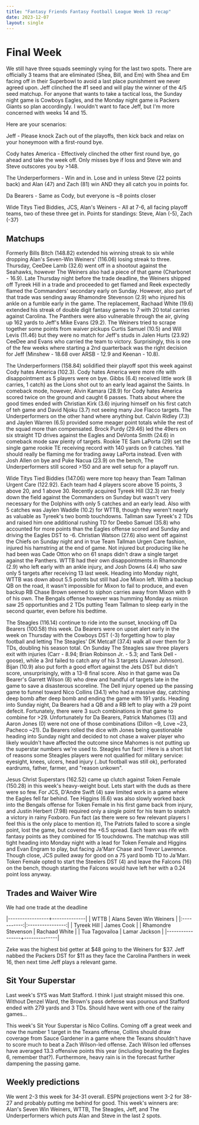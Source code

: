 ```yaml
---
title: "Fantasy Friends Fantasy Football League Week 13 recap"
date: 2023-12-07
layout: single
---
```


# Final Week

We still have three squads seemingly vying for the last two spots. There are officially 3 teams that are eliminated (Shea, Bill, and Em) with Shea and Em facing off in their Superbowl to avoid a last place punishment we never agreed upon. Jeff clinched the #1 seed and will play the winner of the 4/5 seed matchup. For anyone that wants to take a tactical loss, the Sunday night game is Cowboys Eagles, and the Monday night game is Packers Giants so plan accordingly. I wouldn't want to face Jeff, but I'm more concerned with weeks 14 and 15.

Here are your scenarios:

Jeff - Please knock Zach out of the playoffs, then kick back and relax on your honeymoon with a first-round bye.

Cody hates America - Effectively clinched the other first round bye, go ahead and take the week off. Only misses bye if loss and Steve win and Steve outscores you by >148.

The Underperformers - Win and in. Lose and in unless Steve (22 points back) and Alan (47) and Zach (81) win AND they all catch you in points for. 

Da Bearers - Same as Cody, but everyone is ~8 points closer

Wide Titys Tied Biddies, JCS, Alan's Weiners - All at 7-6, all facing playoff teams, two of these three get in. Points for standings: Steve, Alan (-5), Zach (-37)

## Matchups

Formerly Bills Bitch (148.82) extended his winning streak to six while dropping Alan's Seven-Win Weiners' (116.06) losing streak to three. Thursday, CeeDee Lamb (32.6) went off in a shootout against the Seahawks, however The Weiners also had a piece of that game (Charbonet - 16.9). Late Thursday night before the trade deadline, the Weiners shipped off Tyreek Hill in a trade and proceeded to get flamed and Reek expectedly flamed the Commanders' secondary early on Sunday. However, also part of that trade was sending away Rhamondre Stevenson (2.9) who injured his ankle on a fumble early in the game. The replacement, Rachaad White (19.6) extended his streak of double digit fantasy games to 7 with 20 total carries against Carolina. The Panthers were also vulnerable through the air, giving up 162 yards to Jeff's Mike Evans (29.2). The Weiners tried to scrape together some points from waiver pickups Curtis Samuel (10.5) and Will Levis (11.46) but they were no match for Jeff's studs in Jalen Hurts (23.92) CeeDee and Evans who carried the team to victory. Surprisingly, this is one of the few weeks where starting a 2nd quarterback was the right decision for Jeff (Minshew - 18.68 over ARSB - 12.9 and Keenan - 10.8). 

The Underperformers (158.84) solidified their playoff spot this week against Cody hates America (102.3). Cody hates America were more rife with disappointment as 5 players were on bye. Gibbs (6.4) received little work (8 carries, 1 catch) as the Lions shot out to an early lead against the Saints. In comeback mode, however, Alvin Kamara (28.9) for Cody hates America scored twice on the ground and caught 6 passes. Thats about where the good times ended with Christian Kirk (3.6) injuring himself on his first catch of teh game and David Njoku (3.7) not seeing many Joe Flacco targets. The Underperformers on the other hand where anything but. Calvin Ridley (7.3) and Jaylen Warren (6.5) provided some meager point totals while the rest of the squad more than compensated. Brock Purdy (29.46) led the 49ers on six straight TD drives against the Eagles and DeVonta Smith (24.6) in comeback mode saw plenty of targets. Rookie TE Sam LaPorta (29) set the single game rookie TE receiving record with 140 yards on 9 catches. Yall should really be flaming me for trading away LaPorta instead. Even with Josh Allen on bye and Puke Nacua (23.9) on the bench, The Underperformers still scored >150 and are well setup for a playoff run.

Wide Titys Tied Biddies (147.06) were more top heavy than Team Tallman Urgent Care (122.92). Each team had 4 players score above 15 points, 3 above 20, and 1 above 30. Recently acquired Tyreek Hill (32.3) ran freely down the field against the Commanders on Sunday but wasn't very necessary for the Dolphins with only 5 catches and an early lead. Also with 5 catches was Jaylen Waddle (10.2) for WTTB, though they weren't nearly as valuable as Tyreek's two bomb touchdowns. Tallman saw Tyreek's 2 TDs and raised him one additional rushing TD for Deebo Samuel (35.8) who accounted for more points than the Eagles offense scored and Sunday and driving the Eagles DST to -6. Christian Watson (27.6) also went off against the Chiefs on Sunday night and in true Team Tallman Urgen Care fashion, injured his hamstring at the end of game. Not injured but producing like he had been was Cade Otton who on 61 snaps didn't draw a single target against the Panthers. WTTB had their own disappointments in Rhamondre (2.9) who left early with an ankle injury, and Josh Downs (4.4) who saw only 5 targets after receiving 13 last week. Heading into Monday night, WTTB was down about 5.5 points but still had Joe Mixon left. With a backup QB on the road, it wasn't impossible for Mixon to fail to produce, and even backup RB Chase Brown seemed to siphon carries away from Mixon with 9 of his own. The Bengals offense however was humming Monday as mixon saw 25 opportunities and 2 TDs putting Team Tallman to sleep early in the second quarter, even before his bedtime.

The Steagles (116.14) continue to ride into the sunset, knocking off Da Bearers (100.58) this week. Da Bearers were on upset alert early in the week on Thursday with the Cowboys DST (-3) forgetting how to play football and letting The Steagles' DK Metcalf (37.4) walk all over them for 3 TDs, doubling his season total. On Sunday The Steagles saw three players exit with injuries (Carr - 8.94; Brian Robinson Jr. - 5.3; and Tank Dell - goose), while a 3rd failed to catch any of his 3 targets (Juwan Johnson). Bijan (10.9) also put forth a good effort against the Jets DST but didn't score, unsurprisingly, with a 13-8 final score. Also in that game was Da Bearer's Garrett Wilson (8) who drew and handful of targets late in the game to save a disasterous scoreline. The Dell injury opened up the passing game to funnel toward Nico Collins (34.1) who had a massive day, catching deep bomb after deep bomb and ending the game with 191 yards. Heading into Sunday night, Da Bearers had a QB and a RB left to play with a 29 point defecit. Fortunately, there were 3 such combinations in that game to combine for >29. Unfortunately for Da Bearers, Patrick Mahomes (13) and Aaron Jones (0) were not one of those combinations (Dillon ~9, Love ~23, Pacheco ~21). Da Bearers rolled the dice with Jones being questionable heading into Sunday night and decided to not chase a waiver player who likely wouldn't have affected the outcome since Mahomes is not putting up the superstar numbers we're used to. Steagles fun fact! : Here is a short list of reasons some Steagles players were not qualified for military service: eyesight, knees, ulcers, head injury (..but football was still ok), perforated eardrums, father, farmer, and "reason unkown".

Jesus Christ Superstars (162.52) came up clutch against Token Female (150.28) in this week's heavy-weight bout. Lets start with the duds as there were so few. For JCS, D'Andre Swift (4) saw limited work in a game where the Eagles fell far behind. Tee Higgins (6.6) was also slowly worked back into the Bengals offense for Token Female in his first game back from injury, and Justin Herbert (7.98) required only a single point for his team to snatch a victory in rainy Foxboro. Fun fact (as there were so few relevant players I feel this is the only place to mention it), The Patriots failed to score a single point, lost the game, but covered the +6.5 spread. Each team was rife with fantasy points as they combined for 15 touchdowns. The matchup was still tight heading into Monday night with a lead for Token Female and Higgins and Evan Engram to play, but facing Ja'Marr Chase and Trevor Lawrence. Though close, JCS pulled away for good on a 75 yard bomb TD to Ja'Marr. Token Female opted to start the Steelers DST (4) and leave the Falcons (16) on the bench, though starting the Falcons would have left her with a 0.24 point loss anyway.



## Trades and Waiver Wire

We had one trade at the deadline

|-----------------+--------------|
| WTTB | Alans Seven Win Weiners |
|:-----------:|:----------------:|
| Tyreek Hill | James Cook |
| Rhamondre Stevenson | Rachaad White |
| Tua Tagovailoa | Lamar Jackson |
|-----------------+--------------|

Zeke was the highest bid getter at $48 going to the Weiners for $37. Jeff nabbed the Packers DST for $11 as they face the Carolina Panthers in week 16, then next time Jeff plays a relevant game.

## Sit Your Superstar

Last week's SYS was Matt Stafford. I think I just straight missed this one. Without Denzel Ward, the Brown's pass defense was pourous and Stafford ended with 279 yards and 3 TDs. Should have went with one of the rainy games...

This week's Sit Your Superstar is Nico Collins. Coming off a great week and now the number 1 target in the Texans offense, Collins should draw coverage from Sauce Gardener in a game where the Texans shouldn't have to score much to beat a Zach Wilson-led offense. Zach Wilson led offenses have averaged 13.3 offensive points this year (including beating the Eagles 6, remember that?). Furthermore, heavy rain is in the forecast further dampening the passing game.


## Weekly predictions

We went 2-3 this week for 34-31 overall. ESPN projections went 3-2 for 38-27 and probably putting me behind for good. This week's winners are: Alan's Seven Win Weiners, WTTB, The Steagles, Jeff, and The Underperformers which puts Alan and Steve in the last 2 spots.

